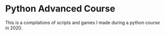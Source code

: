 # Python Advanced Course
This is a compilations of scripts and games I made during a python course in 2020.
